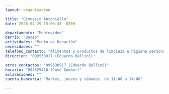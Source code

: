```yaml
---
layout: organizacion

title: "Gimnasio Antoniello"
date: 2020-04-29 15:06:43 -0300

departamento: "Montevideo"
barrio: "Buceo"
actividades: "Punto de Donación"
necesidades: ""
telefono_contacto: "Alimentos y productos de limpieza e higiene personal"
direccion: "099538917 (Eduardo Ballini)"

otros_contactos: "099538917 (Eduardo Ballini)"
horario: "094625416 (José Gumber)"
aclaraciones: ""
cuenta_bancaria: "Martes, jueves y sábados, de 11:00 a 14:00"

---
```

